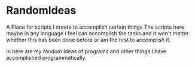 # RandomIdeas
A Place for scripts I create to accomplish certain things
The scripts here maybe in any language i feel can accomplish the tasks
and it won't matter whether this has been done before or am the first to accomplish it.

In here are my random ideas of programs and other things i have accomplished programmatically.

